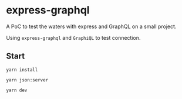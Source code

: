 # express-graphql
A PoC to test the waters with express and GraphQL on a small project.

Using `express-graphql` and `GraphiQL` to test connection.

## Start
`yarn install`

`yarn json:server` 

`yarn dev`
